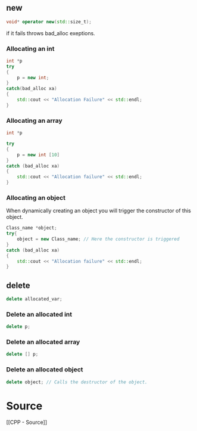 ## new

```c++
void* operator new(std::size_t);
```
if it fails throws bad_alloc exeptions.

### Allocating an int
```c++
int *p
try
{
	p = new int;
}
catch(bad_alloc xa)
{
	std::cout << "Allocation Failure" << std::endl;
}
```
### Allocating an array
```c++
int *p

try
{
	p = new int [10]
}
catch (bad_alloc xa)
{
	std::cout << "Allocation failure" << std::endl;
}
```

### Allocating an object
When dynamically creating an object you will trigger the constructor of this object.
```c++
Class_name *object;
try{
	object = new Class_name; // Here the constructor is triggered
}
catch (bad_alloc xa)
{
	std::cout << "Allocation failure" << std::endl;
}
```
## delete
```c++
delete allocated_var;
```
### Delete an allocated int

```c++
delete p;
```
### Delete an allocated array
```c++
delete [] p;
```
### Delete an allocated object
```c++
delete object; // Calls the destructor of the object.
```

# Source
[[CPP - Source]]